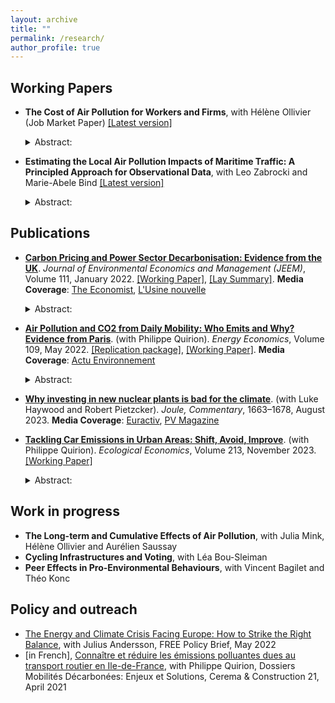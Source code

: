 ```yaml
---
layout: archive
title: ""
permalink: /research/
author_profile: true
---
```



## Working Papers

* __The Cost of Air Pollution for Workers and Firms__, with Hélène Ollivier (Job Market Paper)  [[Latest version]](https://marionleroutier.github.io/files/ZabrockiLeroutierBind_2022_wp_pollution_boats.pdf)
    <details>
    <summary> Abstract: </summary>
    <br>
    <p align="justify">  Poor air quality negatively affects workers' health and cognitive functions, but we know little about the countrywide consequences for firms. In this paper, we estimate the causal effects of fine particulate matter (PM2:5) exposure on workers' absenteeism and firms' monthly sales using unique employer-employee data and granular measures of air pollution in France from 2009 to 2015. We exploit variation in air pollution induced by changes in monthly wind directions at the postcode level. We find that a 10% increase in monthly PM2.5 exposure increases worker absenteeism in the same month by 1% and reduces sales in manufacturing, construction, and professional services, with different lags. Sales losses are several orders of magnitude larger than what we would expect if workers' absenteeism was the only factor affecting firms' performance. This suggests a potentially large effect of pollution on the productivity of non-absent workers. We estimate that reducing air pollution in France in line with the World Health Organization's guidelines would have avoided sales losses worth around 6 billion euros every year (0.3% of the French GDP).
    </p>
    </details> 

                 
* __Estimating the Local Air Pollution Impacts of Maritime Traffic: A Principled Approach for Observational Data__, with Leo Zabrocki and Marie-Abele Bind [[Latest version]](https://marionleroutier.github.io/files/ZabrockiLeroutierBind_2022_wp_pollution_boats.pdf)
    <details>
    <summary> Abstract: </summary>
    <br>
    <p align="justify"> We propose a new approach to estimate the causal effects of maritime traffic on air pollution when natural or policy experiments are not available. We apply this method to the case of Marseille, a large Mediterranean port city, where air pollution emitted by cruise vessels is a growing concern. Using a recent matching algorithm designed for time series data, we create hypothetical randomized experiments to estimate the change in local air pollution caused by a short-term increase in cruise traffic. We then rely on randomization inference to compute nonparametric 95% uncertainty intervals. We find that cruise vessels’ arrivals have large impacts on city-level hourly concentrations of nitrogen dioxide, particulate matter, and sulfur dioxide. At the daily level, road traffic seems however to have a much larger impact than cruise traffic. Our procedure also helps assess in a transparent manner the identification challenges specific to this type of high-frequency time series data.
    </p>
    </details>

## Publications

* __[Carbon Pricing and Power Sector Decarbonisation: Evidence from the UK](https://www.sciencedirect.com/science/article/pii/S0095069621001285?via%3Dihub)__. _Journal of Environmental Economics and Management (JEEM)_, Volume 111, January 2022. [[Working Paper]](https://marionleroutier.github.io/files/Leroutier_2021_wp_UK_tax.pdf), [[Lay Summary]](https://www.hhs.se/en/about-us/news/news-from-misum/2023/power-sector-decarbonisation/). __Media Coverage__: [The Economist](https://www.economist.com/finance-and-economics/2023/06/01/what-does-the-perfect-carbon-price-look-like),  [L'Usine nouvelle](https://www.usinenouvelle.com/editorial/au-royaume-uni-la-taxe-carbone-sur-la-production-electrique-a-booste-la-transition-du-secteur.N1168297)  
    <details>
    <summary> Abstract: </summary>
    <br>
    <p align="justify"> Decreasing greenhouse gas emissions from electricity generation is crucial to tackle climate change. Empirically, however, little is known about the effectiveness of existing economic instruments in the power sector. This paper examines the impact of the UK Carbon Price Support (CPS), a carbon tax implemented in the UK power sector in 2013. Relative to a synthetic control unit built from other European countries, I find that emissions from the UK power sector declined by 20 to 26 percent per year on average between 2013 and 2017. The tax operated via three mechanisms: a decrease in emissions at the intensive margin; the closure of some high-emission plants at the extensive margin; and a higher probability of closure for plants already at risk due to European air quality regulations.
    </p>
    </details>

   

* __[Air Pollution and CO2 from Daily Mobility: Who Emits and Why? Evidence from Paris](https://www.sciencedirect.com/science/article/pii/S0140988322001189)__. (with Philippe Quirion). _Energy Economics_, Volume 109, May 2022. [[Replication package]](https://osf.io/pnyzk/), [[Working Paper]](https://marionleroutier.github.io/files/LeroutierQuirion_2022_wp_emissions_Paris.pdf). __Media Coverage__: [Actu Environnement](https://www.actu-environnement.com/ae/news/pollution-air-etude-profil-conducteur-plus-emetteurs-paris-39481.php4)
    <details>
    <summary> Abstract: </summary>
    <br>
    <p align="justify"> Urban road transport is an important source of local pollution and carbon emissions. Designing effective and fair policies tackling these externalities requires understanding who contributes to emissions today. We estimate individual transport-induced pollution footprints combining a travel demand survey from the Paris area with NOx, PM2.5 and CO2 emission factors. We find that the top 20% emitters contribute 75-85% of emissions on a representative weekday. They combine longer distances travelled, a high car modal share and, especially for local pollutants, a higher emission intensity of car trips. Living in the suburbs, being a man and being employed are the most important characteristics associated with top emissions. Among the employed, those commuting from suburbs to suburbs, working at a factory, with atypical working hours or with a manual, shopkeeping or top executive occupation are more likely to be top emitters. Finally, policies targeting local pollution may be more regressive than those targeting CO2 emissions, due to the different correlation between income and the local pollutant vs. CO2 emission intensity of car trips.     
    </p>
    </details>


* __[Why investing in new nuclear plants is bad for the climate](https://www.sciencedirect.com/science/article/pii/S2542435123002817)__. (with Luke Haywood and Robert Pietzcker). _Joule, Commentary_, 1663–1678, August 2023. __Media Coverage__: [Euractiv](https://www.euractiv.com/section/energy-environment/news/investing-in-new-nuclear-is-bad-for-the-climate-green-advocates-say/), [PV Magazine](https://www.pv-magazine.com/2023/08/22/new-research-shows-renewables-are-more-profitable-than-nuclear-power/)  

 
 * __[Tackling Car Emissions in Urban Areas: Shift, Avoid, Improve](https://www.sciencedirect.com/science/article/pii/S0921800923002148)__. (with Philippe Quirion). _Ecological Economics_, Volume 213, November 2023. [[Working Paper]](https://marionleroutier.github.io/files/LeroutierQuirion_2023_wp_ShiftAvoidImprove.pdf)
    <details>
    <summary> Abstract: </summary>
    <br>
    <p align="justify">  Car use imposes costly environmental externalities. We investigate to what extent car trips could be shifted to low-emission modes, avoided via teleworking, or improved via a transition to electric vehicles in the context of daily mobility in the Paris area. We derive counterfactual travel times for 45,000 car trips from a representative transport survey, and formulate modal shift scenarios including a maximum acceptable increase in travel time. For a daily travel time increase below 10 min, 46% of drivers could shift to e-bike – mostly – or public transit – rarely –, with half of them benefiting from a travel time decrease. Such modal shift would reduce daily mobility emissions by 15% and generate annual climate and health benefits worth €125 million. Factors such as living in the far suburbs, being male, or having a high income, are associated with inability to shift modes. Teleworking two days a week could save an additional 5% of emissions. Holding demand for mobility and public transport infrastructure fixed, greater emission reductions require improving cars' environmental performance via a transition to electric vehicles.
    </p>
    </details>

  
## Work in progress

* __The Long-term and Cumulative Effects of Air Pollution__, with Julia Mink, Hélène Ollivier and Aurélien Saussay
* __Cycling Infrastructures and Voting__, with Léa Bou-Sleiman
* __Peer Effects in Pro-Environmental Behaviours__, with Vincent Bagilet and Théo Konc 
 
## Policy and outreach
* [The Energy and Climate Crisis Facing Europe: How to Strike the Right Balance](https://freepolicybriefs.org/2022/05/24/energy-climate-crisis-europe/), with Julius Andersson, FREE Policy Brief, May 2022
* [in French], [Connaître et réduire les émissions polluantes dues au transport routier en Ile-de-France](https://www.construction21.org/france/articles/h/dossier-mobilites-26-connaitre-et-reduire-les-emissions-polluantes-dues-au-transport-routier-en-ile-de-france.html), with Philippe Quirion, Dossiers Mobilités Décarbonées: Enjeux et Solutions, Cerema & Construction 21, April 2021


